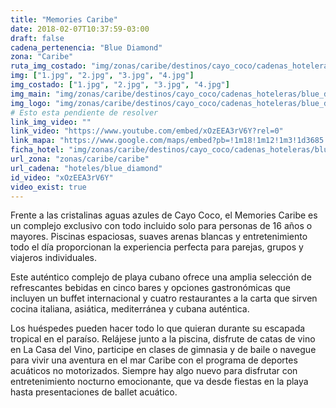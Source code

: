 ```yaml
---
title: "Memories Caribe"
date: 2018-02-07T10:37:59-03:00
draft: false
cadena_pertenencia: "Blue Diamond"
zona: "Caribe"
ruta_img_costado: "img/zonas/caribe/destinos/cayo_coco/cadenas_hoteleras/blue_diamond/memories/memories_caribe/imagenes_hotel/"
img: ["1.jpg", "2.jpg", "3.jpg", "4.jpg"]
img_costado: ["1.jpg", "2.jpg", "3.jpg", "4.jpg"]
img_main: "img/zonas/caribe/destinos/cayo_coco/cadenas_hoteleras/blue_diamond/memories/memories_caribe/ficha_hotel.jpg"
img_logo: "img/zonas/caribe/destinos/cayo_coco/cadenas_hoteleras/blue_diamond/memories/memories_caribe/logo/logo_hotel.jpg"
# Esto esta pendiente de resolver
link_img_video: ""
link_video: "https://www.youtube.com/embed/xOzEEA3rV6Y?rel=0"
link_mapa: "https://www.google.com/maps/embed?pb=!1m18!1m12!1m3!1d3685.40461898035!2d-78.45820048504127!3d22.5265108852065!2m3!1f0!2f0!3f0!3m2!1i1024!2i768!4f13.1!3m3!1m2!1s0x892b3cddfa42e59d%3A0xafb2f0a036d1ee6a!2sMemories+Caribe+Beach+Resort!5e0!3m2!1ses!2scl!4v1518019456041"
ficha_hotel: "img/zonas/caribe/destinos/cayo_coco/cadenas_hoteleras/blue_diamond/memories/memories_caribe/ficha_hotel.pdf"
url_zona: "zonas/caribe/caribe"
url_cadena: "hoteles/blue_diamond"
id_video: "xOzEEA3rV6Y"
video_exist: true
---
```

Frente a las cristalinas aguas azules de Cayo Coco, el Memories Caribe es un complejo exclusivo con todo incluido solo para personas de 16 años o mayores. Piscinas espaciosas, suaves arenas blancas y entretenimiento todo el día proporcionan la experiencia perfecta para parejas, grupos y viajeros individuales.

Este auténtico complejo de playa cubano ofrece una amplia selección de refrescantes bebidas en cinco bares y opciones gastronómicas que incluyen un buffet internacional y cuatro restaurantes a la carta que sirven cocina italiana, asiática, mediterránea y cubana auténtica.

Los huéspedes pueden hacer todo lo que quieran durante su escapada tropical en el paraíso. Relájese junto a la piscina, disfrute de catas de vino en La Casa del Vino, participe en clases de gimnasia y de baile o navegue para vivir una aventura en el mar Caribe con el programa de deportes acuáticos no motorizados. Siempre hay algo nuevo para disfrutar con entretenimiento nocturno emocionante, que va desde fiestas en la playa hasta presentaciones de ballet acuático.
